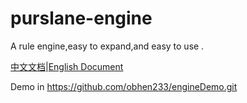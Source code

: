 # purslane-engine
A rule engine,easy to expand,and easy to use .

 [中文文档]()|[English Document]() 

Demo in  https://github.com/obhen233/engineDemo.git
 
